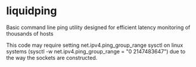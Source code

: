 # liquidping
Basic command line ping utility designed for efficient latency monitoring of thousands of hosts

This code may require setting net.ipv4.ping_group_range sysctl on linux systems (sysctl -w net.ipv4.ping_group_range = "0 2147483647") due to the way the sockets are constructed.
